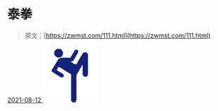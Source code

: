 <!--yml
category: 未分类
date: 0001-01-01 00:00:00
--->

# 泰拳

> 原文：[https://zwmst.com/111.html](https://zwmst.com/111.html)

   [ <time datetime="2021-08-12T09:10:12+08:00"> 2021-08-12 </time> ](https://zwmst.com/%e6%b3%b0%e6%8b%b3-2)  [![](img/a7cc9702756a9fae7287037245698c22.png)](https://zwmst.com/wp-content/uploads/2021/08/1628730612-ecb5da676f10325.png)